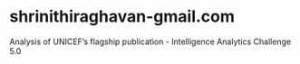 # shrinithiraghavan-gmail.com
Analysis of UNICEF’s flagship publication - Intelligence Analytics Challenge 5.0
